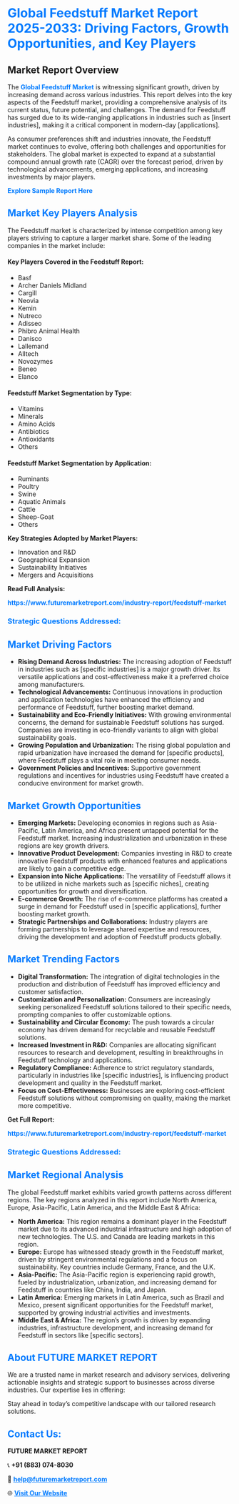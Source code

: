 <h1 style="color: #007BFF;">Global Feedstuff Market Report 2025-2033: Driving Factors, Growth Opportunities, and Key Players</h1>

<section id="overview">
<h2>Market Report Overview</h2>
<p>The <a href="https://www.futuremarketreport.com/industry-report/feedstuff-market" style="color: #007BFF; text-decoration: none;"><strong>Global Feedstuff Market</strong></a> is witnessing significant growth, driven by increasing demand across various industries. This report delves into the key aspects of the Feedstuff market, providing a comprehensive analysis of its current status, future potential, and challenges. The demand for Feedstuff has surged due to its wide-ranging applications in industries such as [insert industries], making it a critical component in modern-day [applications].</p>
<p>As consumer preferences shift and industries innovate, the Feedstuff market continues to evolve, offering both challenges and opportunities for stakeholders. The global market is expected to expand at a substantial compound annual growth rate (CAGR) over the forecast period, driven by technological advancements, emerging applications, and increasing investments by major players.</p>
</section>

<section id="overview">
<p><a href="https://www.futuremarketreport.com/request-sample/reportId=31175" style="color: #007BFF; text-decoration: none;"><strong>Explore Sample Report Here</strong></a></p>
</section>

<section id="key-players">
<h2 style="color: #007BFF;">Market Key Players Analysis</h2>
<p>The Feedstuff market is characterized by intense competition among key players striving to capture a larger market share. Some of the leading companies in the market include:</p>
<h4>Key Players Covered in the Feedstuff Report:</h4>
<ul><li>Basf</li><li>Archer Daniels Midland</li><li>Cargill</li><li>Neovia</li><li>Kemin</li><li>Nutreco</li><li>Adisseo</li><li>Phibro Animal Health</li><li>Danisco</li><li>Lallemand</li><li>Alltech</li><li>Novozymes</li><li>Beneo</li><li>Elanco</li></ul>
<h4>Feedstuff Market Segmentation by Type:</h4>
<ul><li>Vitamins</li><li>Minerals</li><li>Amino Acids</li><li>Antibiotics</li><li>Antioxidants</li><li>Others</li></ul>

<h4>Feedstuff Market Segmentation by Application:</h4>
<ul><li>Ruminants</li><li>Poultry</li><li>Swine</li><li>Aquatic Animals</li><li>Cattle</li><li>Sheep-Goat</li><li>Others</li></ul>
<p><strong>Key Strategies Adopted by Market Players:</strong></p>
<ul>
<li>Innovation and R&D</li>
<li>Geographical Expansion</li>
<li>Sustainability Initiatives</li>
<li>Mergers and Acquisitions</li>
</ul>
</section>

<section>
<p><strong>Read Full Analysis: </strong></p><a href="https://www.futuremarketreport.com/industry-report/feedstuff-market" style="color: #007BFF; text-decoration: none;"><strong>https://www.futuremarketreport.com/industry-report/feedstuff-market</strong></a>
<h3 style="color: #007BFF;">Strategic Questions Addressed:</h3>
</section>

<section id="driving-factors">
<h2 style="color: #007BFF;">Market Driving Factors</h2>
<ul>
<li><strong>Rising Demand Across Industries:</strong> The increasing adoption of Feedstuff in industries such as [specific industries] is a major growth driver. Its versatile applications and cost-effectiveness make it a preferred choice among manufacturers.</li>
<li><strong>Technological Advancements:</strong> Continuous innovations in production and application technologies have enhanced the efficiency and performance of Feedstuff, further boosting market demand.</li>
<li><strong>Sustainability and Eco-Friendly Initiatives:</strong> With growing environmental concerns, the demand for sustainable Feedstuff solutions has surged. Companies are investing in eco-friendly variants to align with global sustainability goals.</li>
<li><strong>Growing Population and Urbanization:</strong> The rising global population and rapid urbanization have increased the demand for [specific products], where Feedstuff plays a vital role in meeting consumer needs.</li>
<li><strong>Government Policies and Incentives:</strong> Supportive government regulations and incentives for industries using Feedstuff have created a conducive environment for market growth.</li>
</ul>
</section>

<section id="growth-opportunities">
<h2 style="color: #007BFF;">Market Growth Opportunities</h2>
<ul>
<li><strong>Emerging Markets:</strong> Developing economies in regions such as Asia-Pacific, Latin America, and Africa present untapped potential for the Feedstuff market. Increasing industrialization and urbanization in these regions are key growth drivers.</li>
<li><strong>Innovative Product Development:</strong> Companies investing in R&D to create innovative Feedstuff products with enhanced features and applications are likely to gain a competitive edge.</li>
<li><strong>Expansion into Niche Applications:</strong> The versatility of Feedstuff allows it to be utilized in niche markets such as [specific niches], creating opportunities for growth and diversification.</li>
<li><strong>E-commerce Growth:</strong> The rise of e-commerce platforms has created a surge in demand for Feedstuff used in [specific applications], further boosting market growth.</li>
<li><strong>Strategic Partnerships and Collaborations:</strong> Industry players are forming partnerships to leverage shared expertise and resources, driving the development and adoption of Feedstuff products globally.</li>
</ul>
</section>

<section id="trending-factors">
<h2 style="color: #007BFF;">Market Trending Factors</h2>
<ul>
<li><strong>Digital Transformation:</strong> The integration of digital technologies in the production and distribution of Feedstuff has improved efficiency and customer satisfaction.</li>
<li><strong>Customization and Personalization:</strong> Consumers are increasingly seeking personalized Feedstuff solutions tailored to their specific needs, prompting companies to offer customizable options.</li>
<li><strong>Sustainability and Circular Economy:</strong> The push towards a circular economy has driven demand for recyclable and reusable Feedstuff solutions.</li>
<li><strong>Increased Investment in R&D:</strong> Companies are allocating significant resources to research and development, resulting in breakthroughs in Feedstuff technology and applications.</li>
<li><strong>Regulatory Compliance:</strong> Adherence to strict regulatory standards, particularly in industries like [specific industries], is influencing product development and quality in the Feedstuff market.</li>
<li><strong>Focus on Cost-Effectiveness:</strong> Businesses are exploring cost-efficient Feedstuff solutions without compromising on quality, making the market more competitive.</li>
</ul>
</section>

<section>
<p><strong>Get Full Report: </strong></p><a href="https://www.futuremarketreport.com/industry-report/feedstuff-market" style="color: #007BFF; text-decoration: none;"><strong>https://www.futuremarketreport.com/industry-report/feedstuff-market</strong></a>
<h3 style="color: #007BFF;">Strategic Questions Addressed:</h3>
</section>


<section id="regional-analysis">
<h2 style="color: #007BFF;">Market Regional Analysis</h2>
<p>The global Feedstuff market exhibits varied growth patterns across different regions. The key regions analyzed in this report include North America, Europe, Asia-Pacific, Latin America, and the Middle East & Africa:</p>
<ul>
<li><strong>North America:</strong> This region remains a dominant player in the Feedstuff market due to its advanced industrial infrastructure and high adoption of new technologies. The U.S. and Canada are leading markets in this region.</li>
<li><strong>Europe:</strong> Europe has witnessed steady growth in the Feedstuff market, driven by stringent environmental regulations and a focus on sustainability. Key countries include Germany, France, and the U.K.</li>
<li><strong>Asia-Pacific:</strong> The Asia-Pacific region is experiencing rapid growth, fueled by industrialization, urbanization, and increasing demand for Feedstuff in countries like China, India, and Japan.</li>
<li><strong>Latin America:</strong> Emerging markets in Latin America, such as Brazil and Mexico, present significant opportunities for the Feedstuff market, supported by growing industrial activities and investments.</li>
<li><strong>Middle East & Africa:</strong> The region’s growth is driven by expanding industries, infrastructure development, and increasing demand for Feedstuff in sectors like [specific sectors].</li>
</ul>
</section>

<footer>
<h2 style="color: #007BFF;">About FUTURE MARKET REPORT</h2>
<p>We are a trusted name in market research and advisory services, delivering actionable insights and strategic support to businesses across diverse industries. Our expertise lies in offering:</p>

<p>Stay ahead in today’s competitive landscape with our tailored research solutions.</p>

<h2 style="color: #007BFF;">Contact Us:</h2>
<p><strong>FUTURE MARKET REPORT</strong></p>
<p>📞 <strong>+91 (883) 074-8030</strong></p>
<p>📧 <strong><a href="mailto:help@futuremarketreport.com" style="color: #007BFF;">help@futuremarketreport.com</a></strong></p>
<p>🌐 <strong><a href="https://www.futuremarketreport.com/" style="color: #007BFF;">Visit Our Website</a></strong></p>
</footer>